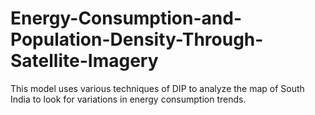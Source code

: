# Energy-Consumption-and-Population-Density-Through-Satellite-Imagery
This model uses various techniques of DIP to analyze the map of South India to look for variations in energy consumption trends.

